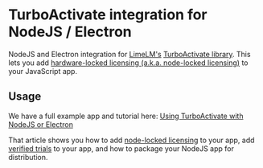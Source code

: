 # TurboActivate integration for NodeJS / Electron

NodeJS and Electron integration for [LimeLM's](https://wyday.com/limelm/) [TurboActivate library](https://wyday.com/limelm/help/using-turboactivate/). This lets you add [hardware-locked licensing (a.k.a. node-locked licensing)](https://wyday.com/limelm/help/licensing-types/#hardware-locked) to your JavaScript app.

## Usage

We have a full example app and tutorial here: [Using TurboActivate with NodeJS or Electron](https://wyday.com/limelm/help/using-turboactivate-with-electron-nodejs/)

That article shows you how to add [node-locked licensing](https://wyday.com/limelm/help/licensing-types/#hardware-locked) to your app, add [verified trials](https://wyday.com/limelm/help/trials/#verified) to your app, and how to package your NodeJS app for distribution.